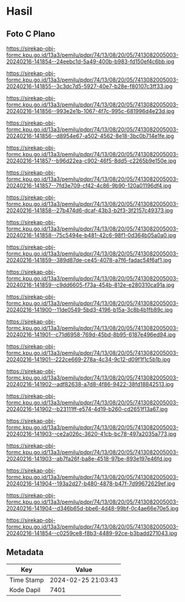 # Hasil

## Foto C Plano

https://sirekap-obj-formc.kpu.go.id/13a3/pemilu/pdpr/74/13/08/20/05/7413082005003-20240216-141854--24eebc1d-5a49-400b-b983-fd150ef4c6bb.jpg

https://sirekap-obj-formc.kpu.go.id/13a3/pemilu/pdpr/74/13/08/20/05/7413082005003-20240216-141855--3c3dc7d5-5927-40e7-b28e-f80107c3ff33.jpg

https://sirekap-obj-formc.kpu.go.id/13a3/pemilu/pdpr/74/13/08/20/05/7413082005003-20240216-141856--993e2e1b-1067-4f7c-995c-681996d4e23d.jpg

https://sirekap-obj-formc.kpu.go.id/13a3/pemilu/pdpr/74/13/08/20/05/7413082005003-20240216-141856--d8954e67-a502-4562-8e18-3bc0b714e1fe.jpg

https://sirekap-obj-formc.kpu.go.id/13a3/pemilu/pdpr/74/13/08/20/05/7413082005003-20240216-141857--b96d22ea-c902-46f5-8dd5-c2265b9e150e.jpg

https://sirekap-obj-formc.kpu.go.id/13a3/pemilu/pdpr/74/13/08/20/05/7413082005003-20240216-141857--7fd3e709-cf42-4c86-9b90-120a01196df4.jpg

https://sirekap-obj-formc.kpu.go.id/13a3/pemilu/pdpr/74/13/08/20/05/7413082005003-20240216-141858--27b474d6-dcaf-43b3-b2f3-3f2157c49373.jpg

https://sirekap-obj-formc.kpu.go.id/13a3/pemilu/pdpr/74/13/08/20/05/7413082005003-20240216-141858--75c5494e-b481-42c6-98f1-0d364b05a0a0.jpg

https://sirekap-obj-formc.kpu.go.id/13a3/pemilu/pdpr/74/13/08/20/05/7413082005003-20240216-141859--389d87de-ce45-4078-a7f6-fadac54f6af1.jpg

https://sirekap-obj-formc.kpu.go.id/13a3/pemilu/pdpr/74/13/08/20/05/7413082005003-20240216-141859--c9dd6605-f73a-454b-812e-e280310ca91a.jpg

https://sirekap-obj-formc.kpu.go.id/13a3/pemilu/pdpr/74/13/08/20/05/7413082005003-20240216-141900--11de0549-5bd3-4196-b15a-3c8b4b1fb89c.jpg

https://sirekap-obj-formc.kpu.go.id/13a3/pemilu/pdpr/74/13/08/20/05/7413082005003-20240216-141901--c71d6958-769d-45bd-8b95-6187e496ed94.jpg

https://sirekap-obj-formc.kpu.go.id/13a3/pemilu/pdpr/74/13/08/20/05/7413082005003-20240216-141901--222ce669-278a-4c34-9c12-d09f1f1c5b1b.jpg

https://sirekap-obj-formc.kpu.go.id/13a3/pemilu/pdpr/74/13/08/20/05/7413082005003-20240216-141902--adf82638-a7d8-4f86-9422-38fd18842513.jpg

https://sirekap-obj-formc.kpu.go.id/13a3/pemilu/pdpr/74/13/08/20/05/7413082005003-20240216-141902--b23111ff-e574-4d19-b260-cd2651f13a67.jpg

https://sirekap-obj-formc.kpu.go.id/13a3/pemilu/pdpr/74/13/08/20/05/7413082005003-20240216-141903--ce2a026c-3620-41cb-bc78-497a2035a773.jpg

https://sirekap-obj-formc.kpu.go.id/13a3/pemilu/pdpr/74/13/08/20/05/7413082005003-20240216-141903--ab7fa26f-ba8e-4518-97be-893e197e46fd.jpg

https://sirekap-obj-formc.kpu.go.id/13a3/pemilu/pdpr/74/13/08/20/05/7413082005003-20240216-141904--193a2d27-b480-4878-b47f-7d99672629ef.jpg

https://sirekap-obj-formc.kpu.go.id/13a3/pemilu/pdpr/74/13/08/20/05/7413082005003-20240216-141904--d346b65d-bbe6-4d48-99bf-0c4ae66e70e5.jpg

https://sirekap-obj-formc.kpu.go.id/13a3/pemilu/pdpr/74/13/08/20/05/7413082005003-20240216-141854--c0259ce8-f8b3-4489-92ce-b3badd271043.jpg


## Metadata

| Key        | Value               |
| ---------- | ------------------- |
| Time Stamp | 2024-02-25 21:03:43 |
| Kode Dapil | 7401                |



